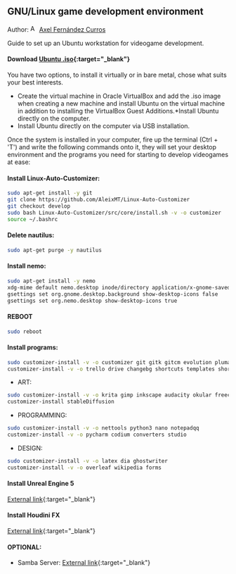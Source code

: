## GNU/Linux game development environment

Author: [<img src="https://nott-gaming.github.io/assets/images/Axel_agent.png" alt="Axel" width="16" height="16">](https://nott-gaming.github.io/aboutus#AXEL) [Axel Fernández Curros](https://nott-gaming.github.io/aboutus#AXEL)

Guide to set up an Ubuntu workstation for videogame development.
#### Download [Ubuntu .iso](https://ubuntu.com/download/desktop){:target="_blank"}
You have two options, to install it virtually or in bare metal, chose what suits your best interests.
* Create the virtual machine in Oracle VirtualBox and add the .iso image when creating a new machine and install Ubuntu on the virtual machine in addition to installing the VirtualBox Guest Additions.*Install Ubuntu directly on the computer.
* Install Ubuntu directly on the computer via USB installation.

Once the system is installed in your computer, fire up the terminal (Ctrl + 'T') and write the following commands onto it, they will set your desktop environment and the programs you need for starting to develop videogames at ease:

#### Install Linux-Auto-Customizer:
```bash
sudo apt-get install -y git
git clone https://github.com/AleixMT/Linux-Auto-Customizer 
git checkout develop
sudo bash Linux-Auto-Customizer/src/core/install.sh -v -o customizer 
source ~/.bashrc 
```

#### Delete nautilus:
```bash
sudo apt-get purge -y nautilus
```

#### Install nemo:
```bash
sudo apt-get install -y nemo
xdg-mime default nemo.desktop inode/directory application/x-gnome-saved-search
gsettings set org.gnome.desktop.background show-desktop-icons false
gsettings set org.nemo.desktop show-desktop-icons true
```

#### REBOOT
```bash
sudo reboot
```
#### Install programs:
```bash
sudo customizer-install -v -o customizer git gitk gitcm evolution pluma vlc nemo gnome-terminal tmux libreoffice guake clementine thunderbird screenshots sysmontask geany gpaint meld sublime transmission uget rsync calculator github_desktop calibre obs caffeine
customizer-install -v -o trello drive changebg shortcuts templates shortcuts fastcommands bashfunctions gitbashfunctions ipe ipi ips documents spreadsheets keep presentation traductor youtube youtubemusic youtube-dl terminal_background prompt gitprompt blender
```
* ART:
```bash
sudo customizer-install -v -o krita gimp inkscape audacity okular freecad handbrake shotcut shotwell
customizer-install stableDiffusion
```
* PROGRAMMING:
```bash
sudo customizer-install -v -o nettools python3 nano notepadqq
customizer-install -v -o pycharm codium converters studio
```
* DESIGN:
```bash
sudo customizer-install -v -o latex dia ghostwriter
customizer-install -v -o overleaf wikipedia forms
```

#### Install Unreal Engine 5
[External link](https://bytexd.com/how-to-setup-and-run-unreal-engine-5-on-ubuntu){:target="_blank"}

#### Install Houdini FX
[External link](https://www.sidefx.com/faq/question/install-linux){:target="_blank"}

#### OPTIONAL:
* Samba Server:
[External link](https://www.digitalocean.com/community/tutorials/how-to-set-up-a-samba-share-for-a-small-organization-on-ubuntu-16-04){:target="_blank"}